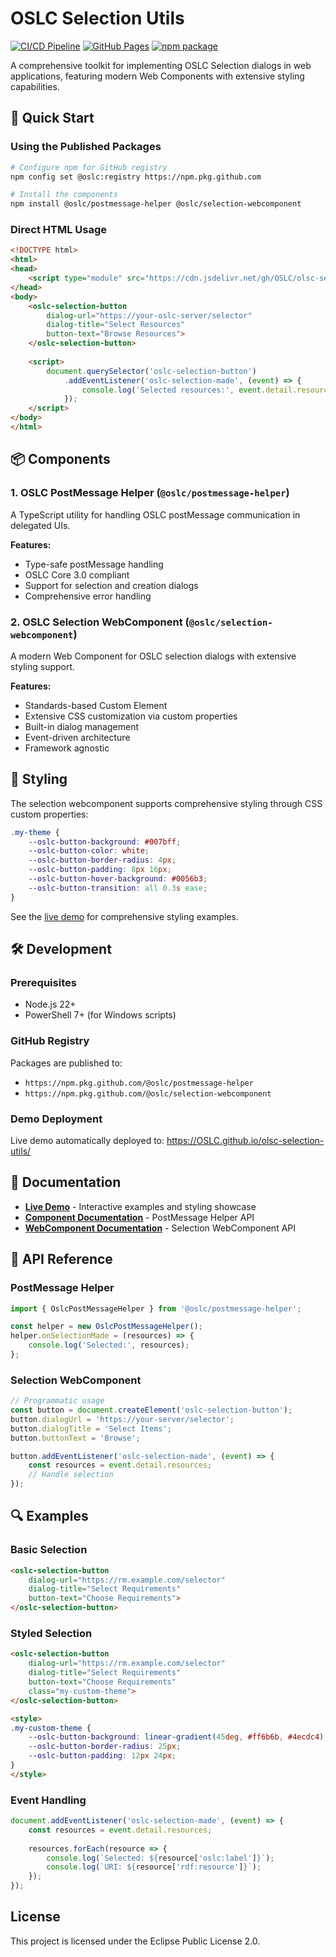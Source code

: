 # OSLC Selection Utils

[![CI/CD Pipeline](https://github.com/OSLC/olsc-selection-utils/actions/workflows/ci-cd.yml/badge.svg)](https://github.com/OSLC/olsc-selection-utils/actions/workflows/ci-cd.yml)
[![GitHub Pages](https://img.shields.io/badge/demo-github%20pages-blue)](https://OSLC.github.io/olsc-selection-utils/)
[![npm package](https://img.shields.io/badge/npm-@oslc/selection--webcomponent-red)](https://github.com/OSLC/olsc-selection-utils/packages)

A comprehensive toolkit for implementing OSLC Selection dialogs in web applications, featuring modern Web Components with extensive styling capabilities.

## 🚀 Quick Start

### Using the Published Packages

```bash
# Configure npm for GitHub registry
npm config set @oslc:registry https://npm.pkg.github.com

# Install the components
npm install @oslc/postmessage-helper @oslc/selection-webcomponent
```

### Direct HTML Usage

```html
<!DOCTYPE html>
<html>
<head>
    <script type="module" src="https://cdn.jsdelivr.net/gh/OSLC/olsc-selection-utils@main/src/oslc-selection-demo/vendor/@oslc/oslc-selection-webcomponent/index.browser.js"></script>
</head>
<body>
    <oslc-selection-button 
        dialog-url="https://your-oslc-server/selector"
        dialog-title="Select Resources"
        button-text="Browse Resources">
    </oslc-selection-button>
    
    <script>
        document.querySelector('oslc-selection-button')
            .addEventListener('oslc-selection-made', (event) => {
                console.log('Selected resources:', event.detail.resources);
            });
    </script>
</body>
</html>
```

## 📦 Components

### 1. OSLC PostMessage Helper (`@oslc/postmessage-helper`)

A TypeScript utility for handling OSLC postMessage communication in delegated UIs.

**Features:**
- Type-safe postMessage handling
- OSLC Core 3.0 compliant
- Support for selection and creation dialogs
- Comprehensive error handling

### 2. OSLC Selection WebComponent (`@oslc/selection-webcomponent`)

A modern Web Component for OSLC selection dialogs with extensive styling support.

**Features:**
- Standards-based Custom Element
- Extensive CSS customization via custom properties
- Built-in dialog management
- Event-driven architecture
- Framework agnostic

## 🎨 Styling

The selection webcomponent supports comprehensive styling through CSS custom properties:

```css
.my-theme {
    --oslc-button-background: #007bff;
    --oslc-button-color: white;
    --oslc-button-border-radius: 4px;
    --oslc-button-padding: 8px 16px;
    --oslc-button-hover-background: #0056b3;
    --oslc-button-transition: all 0.3s ease;
}
```

See the [live demo](https://OSLC.github.io/olsc-selection-utils/) for comprehensive styling examples.

## 🛠️ Development

### Prerequisites

- Node.js 22+
- PowerShell 7+ (for Windows scripts)

### GitHub Registry

Packages are published to:
- `https://npm.pkg.github.com/@oslc/postmessage-helper`
- `https://npm.pkg.github.com/@oslc/selection-webcomponent`

### Demo Deployment

Live demo automatically deployed to: https://OSLC.github.io/olsc-selection-utils/

## 📖 Documentation

- **[Live Demo](https://OSLC.github.io/olsc-selection-utils/)** - Interactive examples and styling showcase
- **[Component Documentation](src/oslc-postmessage-helper/README.md)** - PostMessage Helper API
- **[WebComponent Documentation](src/oslc-selection-webcomponent/README.md)** - Selection WebComponent API

## 🔧 API Reference

### PostMessage Helper

```typescript
import { OslcPostMessageHelper } from '@oslc/postmessage-helper';

const helper = new OslcPostMessageHelper();
helper.onSelectionMade = (resources) => {
    console.log('Selected:', resources);
};
```

### Selection WebComponent

```javascript
// Programmatic usage
const button = document.createElement('oslc-selection-button');
button.dialogUrl = 'https://your-server/selector';
button.dialogTitle = 'Select Items';
button.buttonText = 'Browse';

button.addEventListener('oslc-selection-made', (event) => {
    const resources = event.detail.resources;
    // Handle selection
});
```

## 🔍 Examples

### Basic Selection

```html
<oslc-selection-button 
    dialog-url="https://rm.example.com/selector"
    dialog-title="Select Requirements"
    button-text="Choose Requirements">
</oslc-selection-button>
```

### Styled Selection

```html
<oslc-selection-button 
    dialog-url="https://rm.example.com/selector"
    dialog-title="Select Requirements"
    button-text="Choose Requirements"
    class="my-custom-theme">
</oslc-selection-button>

<style>
.my-custom-theme {
    --oslc-button-background: linear-gradient(45deg, #ff6b6b, #4ecdc4);
    --oslc-button-border-radius: 25px;
    --oslc-button-padding: 12px 24px;
}
</style>
```

### Event Handling

```javascript
document.addEventListener('oslc-selection-made', (event) => {
    const resources = event.detail.resources;
    
    resources.forEach(resource => {
        console.log(`Selected: ${resource['oslc:label']}`);
        console.log(`URI: ${resource['rdf:resource']}`);
    });
});
```

## License

This project is licensed under the Eclipse Public License 2.0.
